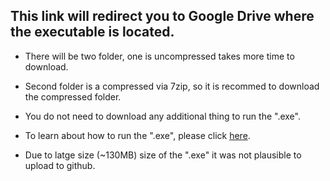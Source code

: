 ## This link will redirect you to Google Drive where the executable is located.
  
  - There will be two folder, one is uncompressed takes more time to download.
  
  - Second folder is a compressed via 7zip, so it is recommed to download the compressed folder.

  - You do not need to download any additional thing to run the ".exe".

  - To learn about how to run the ".exe", please click [here]().
  
* Due to latge size (~130MB) size of the ".exe" it was not plausible to upload to github.
